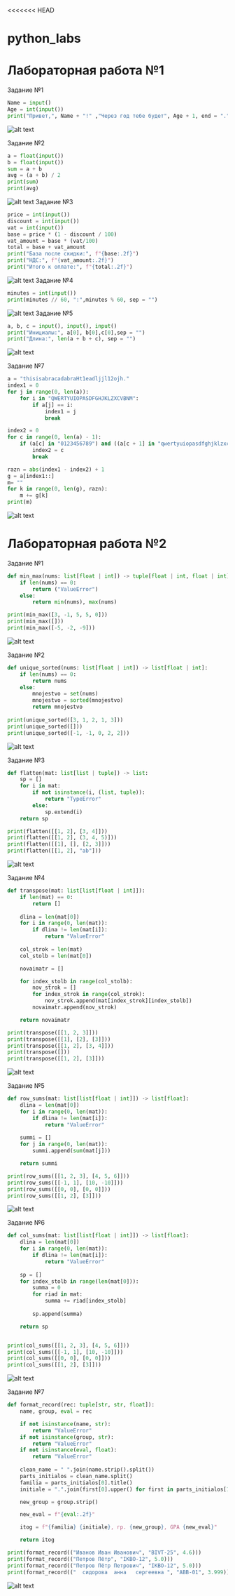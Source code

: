 <<<<<<< HEAD
# python_labs
# Лабораторная работа №1 
 Задание №1
```python
Name = input()
Age = int(input())
print("Привет,", Name + "!" ,"Через год тебе будет", Age + 1, end = ".")
```
![alt text](<images/lab_01/Задание №1.png>)

 Задание №2
```python
a = float(input())
b = float(input())
sum = a + b
avg = (a + b) / 2
print(sum)
print(avg)
```
![alt text](images/lab_01/ex02.png)
 Задание №3
```python
price = int(input())
discount = int(input())
vat = int(input())
base = price * (1 - discount / 100)
vat_amount = base * (vat/100)
total = base + vat_amount
print("База после скидки:", f"{base:.2f}")
print("НДС:", f"{vat_amount:.2f}")
print("Итого к оплате:", f"{total:.2f}")
```
![alt text](images/lab_01/ex03.png)
 Задание №4
```python
minutes = int(input())
print(minutes // 60, ":",minutes % 60, sep = "")
```
![alt text](images/lab_01/ex04.png)
 Задание №5
```python
a, b, c = input(), input(), input()
print("Инициалы:", a[0], b[0],c[0],sep = "")
print("Длина:", len(a + b + c), sep = "")
```
![alt text](images/lab_01/ex05.png)

 Задание №7 
```python
a = "thisisabracadabraHt1eadljjl12ojh."
index1 = 0
for j in range(0, len(a)):
    for i in "QWERTYUIOPASDFGHJKLZXCVBNM":
        if a[j] == i:
            index1 = j
            break

index2 = 0
for c in range(0, len(a) - 1):
    if (a[c] in "0123456789") and ((a[c + 1] in "qwertyuiopasdfghjklzxcvbnm") or (a[c + 1] in "QWERTYUIOPASDFGHJKLZXCVBNM")):
        index2 = c
        break

razn = abs(index1 - index2) + 1
g = a[index1::]
m= ""
for k in range(0, len(g), razn):
    m += g[k]
print(m)
```
![alt text](images/lab_01/ex07.png)


# Лабораторная работа №2
 Задание №1
```python
def min_max(nums: list[float | int]) -> tuple[float | int, float | int]:
    if len(nums) == 0:
        return ("ValueError")
    else:
        return min(nums), max(nums)

print(min_max([3, -1, 5, 5, 0]))
print(min_max([]))
print(min_max([-5, -2, -9]))
```
![alt text](images/lab_02/ex01.png)

 Задание №2
``` python
def unique_sorted(nums: list[float | int]) -> list[float | int]:
    if len(nums) == 0:
        return nums
    else:
        mnojestvo = set(nums)
        mnojestvo = sorted(mnojestvo)
        return mnojestvo
    
print(unique_sorted([3, 1, 2, 1, 3]))
print(unique_sorted([]))
print(unique_sorted([-1, -1, 0, 2, 2]))
```
![alt text](images/lab_02/ex02.png)

Задание №3
```python
def flatten(mat: list[list | tuple]) -> list:
    sp = []
    for i in mat:
        if not isinstance(i, (list, tuple)):
            return "TypeError"
        else:
            sp.extend(i)    
    return sp

print(flatten([[1, 2], [3, 4]]))
print(flatten([[1, 2], (3, 4, 5)]))
print(flatten([[1], [], [2, 3]]))
print(flatten([[1, 2], "ab"]))
```
![alt text](images/lab_02/ex03.png)

Задание №4
```python
def transpose(mat: list[list[float | int]]):
    if len(mat) == 0:
        return []
    
    dlina = len(mat[0])
    for i in range(0, len(mat)):
        if dlina != len(mat[i]):
            return "ValueError"
        
    col_strok = len(mat)
    col_stolb = len(mat[0])

    novaimatr = []

    for index_stolb in range(col_stolb):
        nov_strok = []
        for index_strok in range(col_strok):
            nov_strok.append(mat[index_strok][index_stolb])
        novaimatr.append(nov_strok)

    return novaimatr

print(transpose([[1, 2, 3]]))
print(transpose([[1], [2], [3]]))
print(transpose([[1, 2], [3, 4]]))
print(transpose([]))
print(transpose([[1, 2], [3]]))
```
![alt text](images/lab_02/ex04.png)

Задание №5
```python
def row_sums(mat: list[list[float | int]]) -> list[float]:
    dlina = len(mat[0])
    for i in range(0, len(mat)):
        if dlina != len(mat[i]):
            return "ValueError"
        
    summi = []
    for j in range(0, len(mat)):
        summi.append(sum(mat[j]))

    return summi

print(row_sums([[1, 2, 3], [4, 5, 6]]))
print(row_sums([[-1, 1], [10, -10]]))
print(row_sums([[0, 0], [0, 0]]))
print(row_sums([[1, 2], [3]]))
```
![alt text](images/lab_02/ex05.png)

Задание №6
```python
def col_sums(mat: list[list[float | int]]) -> list[float]:
    dlina = len(mat[0])
    for i in range(0, len(mat)):
        if dlina != len(mat[i]):
            return "ValueError"
    
    sp = []
    for index_stolb in range(len(mat[0])):
        summa = 0
        for riad in mat:
            summa += riad[index_stolb]
        
        sp.append(summa)

    return sp


print(col_sums([[1, 2, 3], [4, 5, 6]]))
print(col_sums([[-1, 1], [10, -10]]))
print(col_sums([[0, 0], [0, 0]]))
print(col_sums([[1, 2], [3]]))

```
![alt text](images/lab_02/ex06.png)

Задание №7
```python
def format_record(rec: tuple[str, str, float]):
    name, group, eval = rec

    if not isinstance(name, str):
        return "ValueError"
    if not isinstance(group, str):
        return "ValueError"
    if not isinstance(eval, float):
        return "ValueError"
    
    clean_name = " ".join(name.strip().split())
    parts_initialos = clean_name.split()
    familia = parts_initialos[0].title()
    initiale = ".".join(first[0].upper() for first in parts_initialos[1:]) + '.'

    new_group = group.strip()

    new_eval = f"{eval:.2f}"

    itog = f"{familia} {initiale}, гр. {new_group}, GPA {new_eval}" 

    return itog

print(format_record(("Иванов Иван Иванович", "BIVT-25", 4.6)))
print(format_record(("Петров Пётр", "IKBO-12", 5.0)))
print(format_record(("Петров Пётр Петрович", "IKBO-12", 5.0)))
print(format_record(("  сидорова  анна   сергеевна ", "ABB-01", 3.999)))

```
![alt text](images/lab_02/ex07.png)




